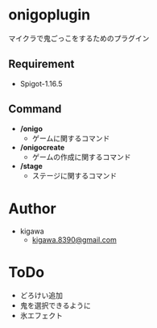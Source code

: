 # onigoplugin

マイクラで鬼ごっこをするためのプラグイン

## Requirement

* Spigot-1.16.5

## Command

- **/onigo**
    - ゲームに関するコマンド
- **/onigocreate**
    - ゲームの作成に関するコマンド
- **/stage**
    - ステージに関するコマンド

# Author

* kigawa
    * kigawa.8390@gmail.com

# ToDo

* どろけい追加
* 鬼を選択できるように
* 氷エフェクト
